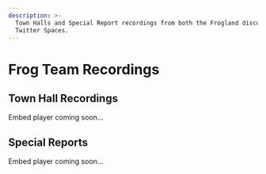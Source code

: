 ```yaml
---
description: >-
  Town Halls and Special Report recordings from both the Frogland discord and
  Twitter Spaces.
---
```


# Frog Team Recordings

## Town Hall Recordings

Embed player coming soon...

## Special Reports

Embed player coming soon...

##

